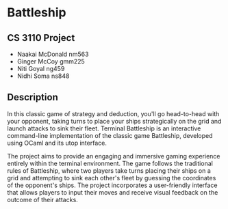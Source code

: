 # Battleship
## CS 3110 Project
- Naakai McDonald nm563
- Ginger McCoy gmm225
- Niti Goyal ng459
- Nidhi Soma ns848

## Description
 In this classic game of strategy and deduction, you'll 
  go head-to-head with your opponent, taking turns to place your 
  ships strategically on the grid and launch attacks to sink their fleet.
  Terminal Battleship is an interactive command-line implementation of the 
  classic game Battleship, developed using OCaml and its utop interface. 

  The project aims to provide an engaging and immersive gaming 
  experience entirely within the terminal environment. The game follows the 
  traditional rules of Battleship, where two players take turns placing their 
  ships on a grid and attempting to sink each other's fleet by guessing the 
  coordinates of the opponent's ships. The project incorporates a user-friendly 
  interface that allows players to input their moves and receive visual feedback
  on the outcome of their attacks.
